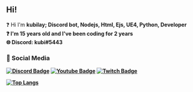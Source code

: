 
## Hi! <img src="https://raw.githubusercontent.com/iampavangandhi/iampavangandhi/master/gifs/Hi.gif" width="15px">

❓ Hi I'm <b>kubilay<b>; Discord bot, Nodejs, Html, Ejs, UE4, Python, Developer<br>
❓ I'm 15 years old and I've been coding for 2 years<br>
🌐 Discord: <b>kubi#5443<b> 

<h3>🌟 Social Media</h3>

[![Discord Badge](https://img.shields.io/badge/Discord%20-7289DA.svg?&amp;style=for-the-badge&amp;logo=discord&amp;logoColor=white)](https://discord.gg/4Xpwwz6pgN)
[![Youtube Badge](https://img.shields.io/badge/YouTube-ff0000.svg?&amp;style=for-the-badge&amp;logo=youtube&amp;logoColor=white)](https://www.youtube.com/channel/UCMEkhqRGBK_tnkQmJfCtr-g)
[![Twitch Badge](https://img.shields.io/badge/Twitch-6441a5.svg?&amp;style=for-the-badge&amp;logo=twitch&amp;logoColor=white)](https://www.twitch.tv/valancess)

[![Top Langs](https://github-readme-stats.vercel.app/api/top-langs/?username=DeveloperKubilay)](https://github.com/DeveloperKubilay/github-readme-stats)
